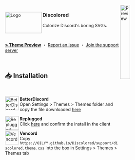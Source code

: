 <img align="right" src="https://OILYY.github.io/Discolored/assets/screenshot.png" alt="Preview" width="25%">

<div align="left">
  <img align="left" src="https://i.imgur.com/tPlLq0K.png" alt="Logo" width="120" height="70">

  <h3 align="left">Discolored</h3>
  <p align="left">Colorize Discord's boring SVGs.</p>

  <br/>

<a href="https://gibbu.github.io/ThemePreview/?file=https://cdn.jsdelivr.net/gh/NYRI4/Discolored/support/discolored.theme.css"><strong>» Theme Preview</strong></a>
・
<a href="https://github.com/OILYY/Discolored/issues">Report an issue</a>
・
<a href="https://discord.gg/Y36CTWeCFE">Join the support server</a>

</div>
<br/>

## 📥 Installation

<br/>
<div align="left">
    <img align="left" src="https://i.imgur.com/LPH05EO.png" alt="BetterDiscord" width="45" height="45">
    <b><p align="left">BetterDiscord</b>
    <br/>Open Settings > Themes > Themes folder and copy the file downloaded <a href="https://betterdiscord.app/theme/Discolored">here</a></p>
</div>

<div align="left">
    <img align="left" src="https://i.imgur.com/pfS7jdg.png" alt="Replugged" width="45" height="45">
    <b><p align="left">Replugged</b>
    <br/>Click <a href="https://replugged.dev/install?identifier=nyria.discolored">here</a> and confirm the install in the client</p>
</div>

<div align="left">
    <img align="left" src="https://i.imgur.com/fXYKU5q.png" alt="Vencord" width="45" height="45">
    <b><p align="left">Vencord</b>
    <br/>Copy <code>https://OILYY.github.io/Discolored/support/discolored.theme.css</code> into the box in Settings > Themes > Themes tab </p>
</div><br/>
